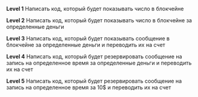 **Level 1**
Написать код, который будет показывать число в блокчейне

**Level 2**
Написать код, который будет показывать число в блокчейне за определенные деньги

**Level 3**
Написать код, который будет показывать сообщение в блокчейне за определенные деньги и переводить их на счет 

**Level 4**
Написать код, который будет резервировать сообщение на запись на определенное время за определенные деньги и переводить их на счет 

**Level 5**
Написать код, который будет резервировать сообщение на запись на определенное время за 10$ и переводить их на счет
